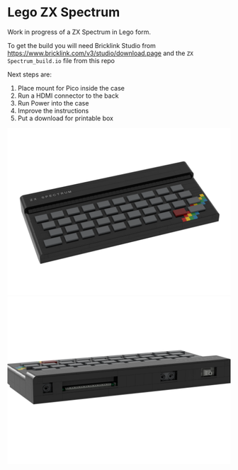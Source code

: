 # Lego ZX Spectrum

Work in progress of a ZX Spectrum in Lego form. 

To get the build you will need Bricklink Studio from https://www.bricklink.com/v3/studio/download.page and the `ZX Spectrum_build.io` file from this repo

Next steps are:

1. Place mount for Pico inside the case
2. Run a HDMI connector to the back
3. Run Power into the case
4. Improve the instructions
5. Put a download for printable box

![ZX Spectrum](ZX%20Spectrum_main.png)
![ZX Spectrum](ZX%20Spectrum_back.png)
